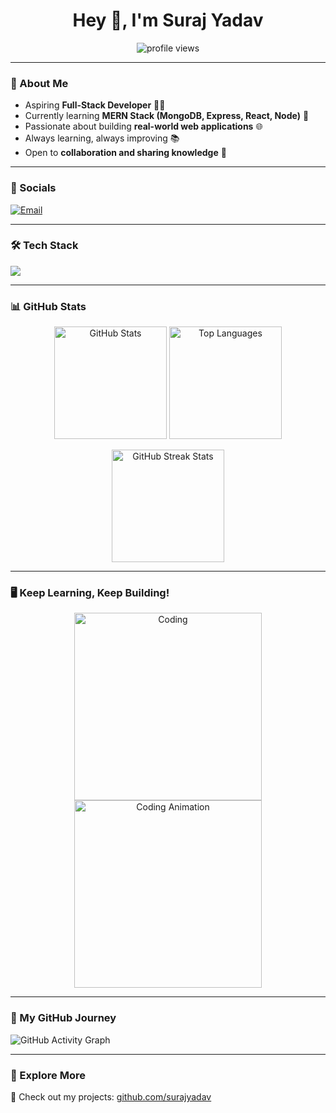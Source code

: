 <h1 align="center">Hey 👋, I'm Suraj Yadav</h1>

<p align="center">
  <img src="https://komarev.com/ghpvc/?username=Suraj-yadav8868&label=Profile%20views&color=0e75b6&style=flat" alt="profile views" />
</p>

---

### 🚀 About Me  
- Aspiring **Full-Stack Developer** 👨‍💻  
- Currently learning **MERN Stack (MongoDB, Express, React, Node)** 🚀  
- Passionate about building **real-world web applications** 🌐  
- Always learning, always improving 📚  
- Open to **collaboration and sharing knowledge** 🤝  

---

### 🔗 Socials  
[![Email](https://img.shields.io/badge/Email-yadavsuraj2334%40gmail.com-red?style=for-the-badge&logo=gmail)](mailto:yadavsuraj2334@gmail.com)

---

### 🛠 Tech Stack  
<p align="left">
  <img src="https://skillicons.dev/icons?i=c,cpp,js,react,nodejs,express,mongodb,html,css,tailwind,git,github,vscode,postman,bootstrap" />
</p>

---

### 📊 GitHub Stats  
<p align="center">
  <img src="https://github-readme-stats.vercel.app/api?username=Suraj-yadav8868&show_icons=true&theme=radical" alt="GitHub Stats" height="180" />
  <img src="https://github-readme-stats.vercel.app/api/top-langs/?username=Suraj-yadav8868&layout=compact&theme=radical" alt="Top Languages" height="180" />
</p>

<p align="center">
  <img src="https://github-readme-streak-stats.herokuapp.com/?user=Suraj-yadav8868&theme=radical" alt="GitHub Streak Stats" height="180" />
</p>

---

### 🖥 Keep Learning, Keep Building!  
<p align="center">
  <img src="https://cdn.dribbble.com/users/1162077/screenshots/3848914/programmer.gif" width="300" alt="Coding" />
  <img src="https://github.com/abhisheknaiidu/abhisheknaiidu/blob/master/code.gif" width="300" alt="Coding Animation" />
</p>


---

### **🚀 My GitHub Journey**
![GitHub Activity Graph](https://github-readme-activity-graph.vercel.app/graph?username=suraj-yadav8868&theme=react-dark)

---

### **🔗 Explore More**
🔗 Check out my projects: [github.com/surajyadav](https://github.com/surajyadav)

